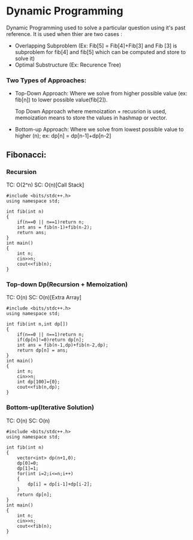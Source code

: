 # Dynamic Programming

Dynamic Programming used to solve a particular question using it's past reference.
It is used when thier are two cases :
- Overlapping Subproblem (Ex: Fib[5] = Fib[4]+Fib[3] and Fib [3] is subproblem for fib[4] and fib[5] which can be computed and store to solve it)
- Optimal Substructure (Ex: Recurence Tree)

### Two Types of Approaches:
- Top-Down Approach: Where we solve from higher possible value (ex: fib[n]) to lower possible value(fib[2]).

  Top Down Approach where memoization + recusrion is used, memoization means to store the values in hashmap or vector.

- Bottom-up Approach: Where we solve from lowest possible value to higher (n);
ex: dp[n] = dp[n-1]+dp[n-2]

## Fibonacci:
### Recursion
TC: O(2^n)
SC: O(n)[Call Stack]
```
#include <bits/stdc++.h>
using namespace std;

int fib(int n)
{
    if(n==0 || n==1)return n;
    int ans = fib(n-1)+fib(n-2);
    return ans;
}
int main()
{
    int n;
    cin>>n;
    cout<<fib(n);
}
```

### Top-down Dp(Recursion + Memoization)
TC: O(n)
SC: O(n)[Extra Array]
```
#include <bits/stdc++.h>
using namespace std;

int fib(int n,int dp[])
{
    if(n==0 || n==1)return n;
    if(dp[n]!=0)return dp[n];
    int ans = fib(n-1,dp)+fib(n-2,dp);
    return dp[n] = ans;
}
int main()
{
    int n;
    cin>>n;
    int dp[100]={0};
    cout<<fib(n,dp);
}
```

### Bottom-up(Iterative Solution)
TC: O(n)
SC: O(n)
```
#include <bits/stdc++.h>
using namespace std;

int fib(int n)
{
    vector<int> dp(n+1,0);
    dp[0]=0;
    dp[1]=1;
    for(int i=2;i<=n;i++)
    {
        dp[i] = dp[i-1]+dp[i-2];
    }
    return dp[n];
}
int main()
{
    int n;
    cin>>n;
    cout<<fib(n);
}
```
